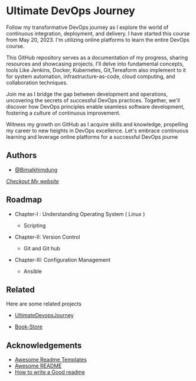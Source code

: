 
# Ultimate DevOps Journey

Follow my transformative DevOps journey as I explore the world of continuous integration, deployment, and delivery. I have started this course from  May 20, 2023. I'm utilizing online platforms to learn the entire DevOps course.

This GitHub repository serves as a documentation of my progress, sharing resources and showcasing projects. I'll delve into fundamental concepts, tools Like Jenkins, Docker, Kubernetes, Git,Tereaform also implement to it for system automation, infrastructure-as-code, cloud computing, and collaboration techniques.

Join me as I bridge the gap between development and operations, uncovering the secrets of successful DevOps practices. Together, we'll discover how DevOps principles enable seamless software development, fostering a culture of continuous improvement.

Witness my growth on GitHub as I acquire skills and knowledge, propelling my career to new heights in DevOps excellence. Let's embrace continuous learning and leverage online platforms for a successful DevOps journe


## Authors

- [@Bimalkhimdung](https://www.github.com/Bimalkhimdung)

[*Checkout My website*](https://raibimal.com.np)


## Roadmap

- Chapter-I : Understanding Operating System ( Linux )
    - Scripting

- Chapter-II: Version Control
    - Git and Git hub
 - Chapter-III: Configuration Management
    - Ansible


## Related

Here are some related projects

* [UltimateDevopsJourney](https://github.com/Bimalkhimdung/UltimateDevopsJourney.git)

* [Book-Store](https://github.com/Bimalkhimdung/Book-Store.git)


## Acknowledgements

 - [Awesome Readme Templates](https://awesomeopensource.com/project/elangosundar/awesome-README-templates)
 - [Awesome README](https://github.com/matiassingers/awesome-readme)
 - [How to write a Good readme](https://bulldogjob.com/news/449-how-to-write-a-good-readme-for-your-github-project)

